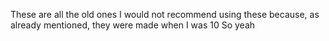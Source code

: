 These are all the old ones
I would not recommend using these because, as already mentioned, they were made when I was 10
So yeah
